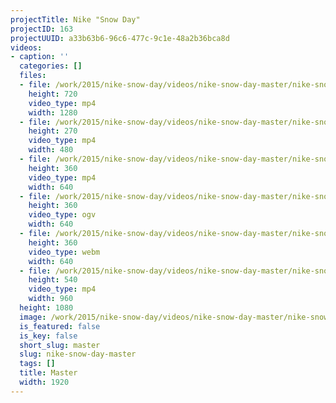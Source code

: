 ```yaml
---
projectTitle: Nike "Snow Day"
projectID: 163
projectUUID: a33b63b6-96c6-477c-9c1e-48a2b36bca8d
videos:
- caption: ''
  categories: []
  files:
  - file: /work/2015/nike-snow-day/videos/nike-snow-day-master/nike-snow-day-1280x720.mp4
    height: 720
    video_type: mp4
    width: 1280
  - file: /work/2015/nike-snow-day/videos/nike-snow-day-master/nike-snow-day-480x270.mp4
    height: 270
    video_type: mp4
    width: 480
  - file: /work/2015/nike-snow-day/videos/nike-snow-day-master/nike-snow-day-640x360.mp4
    height: 360
    video_type: mp4
    width: 640
  - file: /work/2015/nike-snow-day/videos/nike-snow-day-master/nike-snow-day-640x360.ogv
    height: 360
    video_type: ogv
    width: 640
  - file: /work/2015/nike-snow-day/videos/nike-snow-day-master/nike-snow-day-640x360.webm
    height: 360
    video_type: webm
    width: 640
  - file: /work/2015/nike-snow-day/videos/nike-snow-day-master/nike-snow-day-960x540.mp4
    height: 540
    video_type: mp4
    width: 960
  height: 1080
  image: /work/2015/nike-snow-day/videos/nike-snow-day-master/nike-snow-day-06.jpg
  is_featured: false
  is_key: false
  short_slug: master
  slug: nike-snow-day-master
  tags: []
  title: Master
  width: 1920
---
```

